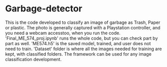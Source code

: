 # Garbage-detector
This is the code developed to classify an image of garbage as Trash, Paper or plastic. The photo is generally captured with a Playstation controller, and you need a webcam accesstoo, when you run the code. 'Final_ME_574_proj.ipynb' runs the whole code, but you can check part by part as well. 
'ME574.h5' is the saved model, trained, and user does not need to train. 'Dataset' folder is where all the images needed for training are kept, with classified folders. 
The framework can be used for any image classification development. 
